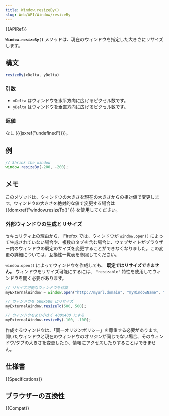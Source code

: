 ```yaml
---
title: Window.resizeBy()
slug: Web/API/Window/resizeBy
---
```


{{APIRef}}

**`Window.resizeBy()`** メソッドは、現在のウィンドウを指定した大きさにリサイズします。

## 構文

```js
resizeBy(xDelta, yDelta)
```

### 引数

- `xDelta` はウィンドウを水平方向に広げるピクセル数です。
- `yDelta` はウィンドウを垂直方向に広げるピクセル数です。

### 返値

なし ({{jsxref("undefined")}})。

## 例

```js
// Shrink the window
window.resizeBy(-200, -200);
```

## メモ

このメソッドは、ウィンドウの大きさを現在の大きさからの相対値で変更します。ウィンドウの大きさを絶対的な値で変更する場合は {{domxref("window.resizeTo()")}} を使用してください。

### 外部ウィンドウの生成とリサイズ

セキュリティ上の理由から、 Firefox では、ウィンドウが `window.open()` によって生成されていない場合や、複数のタブを含む場合に、ウェブサイトがブラウザー内のウィンドウの既定のサイズを変更することができなくなりました。この変更の詳細については、互換性一覧表を参照してください。

`window.open()` によってウィンドウを作成しても、 **既定ではリサイズできません。** ウィンドウをリサイズ可能にするには、 `"resizable"` 特性を使用してウィンドウを開く必要があります。

```js
// リサイズ可能なウィンドウを作成
myExternalWindow = window.open("http://myurl.domain", "myWindowName", "resizable");

// ウィンドウを 500x500 にリサイズ
myExternalWindow.resizeTo(500, 500);

// ウィンドウをより小さく 400x400 にする
myExternalWindow.resizeBy(-100, -100);
```

作成するウィンドウは、「同一オリジンポリシー」を尊重する必要があります。開いたウィンドウと現在のウィンドウのオリジンが同じでない場合、そのウィンドウ/タブの大きさを変更したり、情報にアクセスしたりすることはできません。

## 仕様書

{{Specifications}}

## ブラウザーの互換性

{{Compat}}
